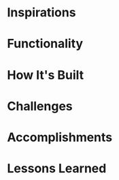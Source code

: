 # Inspirations

# Functionality

# How It's Built

# Challenges

# Accomplishments

# Lessons Learned
